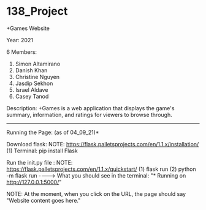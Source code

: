 # 138_Project
+Games Website

Year: 2021

6 Members:
  1. Simon Altamirano
  2. Danish Khan
  3. Christine Nguyen
  4. Jasdip Sekhon
  5. Israel Aldave
  6. Casey Tanod
  
 Description:
 +Games is a web application that displays the game's summary, information, and ratings for viewers to browse through. 
 
 ----------------------------------------------------------------------------------------------------------------------------
 Running the Page: (as of 04_09_21)*
 
 Download flask:
  NOTE: https://flask.palletsprojects.com/en/1.1.x/installation/
  (1) Terminal: pip install Flask
  
 Run the init.py file : 
  NOTE: https://flask.palletsprojects.com/en/1.1.x/quickstart/
  (1) flask run
  (2) python -m flask run
  ----> What you should see in the terminal:  "* Running on http://127.0.0.1:5000/"
  
  NOTE: At the moment, when you click on the URL, the page should say "Website content goes here."
